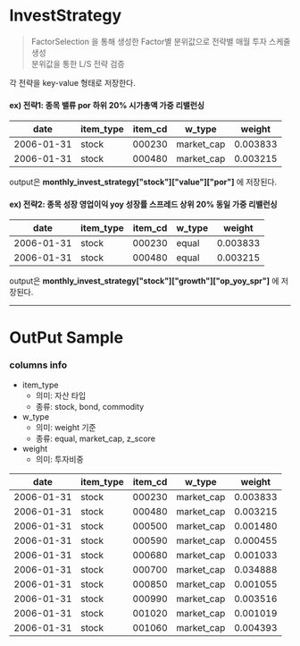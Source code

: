 # InvestStrategy
> FactorSelection 을 통해 생성한 Factor별 분위값으로 전략별 매월 투자 스케줄 생성  
> 분위값을 통한 L/S 전략 검증

각 전략을 key-value 형태로 저장한다.

#### ex) 전략1: 종목 밸류 por 하위 20% 시가총액 가중 리밸런싱
  |date|	item_type|	item_cd|	w_type|	weight|
  |---|---|---|---|---|
  |2006-01-31|	stock|	000230|	market_cap|	0.003833|
  |2006-01-31|	stock|	000480|	market_cap|	0.003215|
  
  output은 **monthly_invest_strategy["stock"]["value"]["por"]** 에 저장된다.
  
  
#### ex) 전략2: 종목 성장 영업이익 yoy 성장률 스프레드 상위 20% 동일 가중 리밸런싱  
  |date|	item_type|	item_cd|	w_type|	weight|
  |---|---|---|---|---|
  |2006-01-31|	stock|	000230|	equal|	0.003833|
  |2006-01-31|	stock|	000480|	equal|	0.003215|
  
  output은 **monthly_invest_strategy["stock"]["growth"]["op_yoy_spr"]** 에 저장된다.


***
# OutPut Sample

### columns info
 * item_type
   * 의미: 자산 타입 
   * 종류: stock, bond, commodity  
 * w_type
   * 의미: weight 기준
   * 종류: equal, market_cap, z_score  
 * weight
   * 의미: 투자비중
 
|date|	item_type|	item_cd|	w_type|	weight|
|---|---|---|---|---|
|2006-01-31|	stock|	000230|	market_cap|	0.003833|
|2006-01-31|	stock|	000480|	market_cap|	0.003215|
|2006-01-31|	stock|	000500|	market_cap|	0.001480|
|2006-01-31|	stock|	000590|	market_cap|	0.000455|
|2006-01-31|	stock|	000680|	market_cap|	0.001033|
|2006-01-31|	stock|	000700|	market_cap|	0.034888|
|2006-01-31|	stock|	000850|	market_cap|	0.001055|
|2006-01-31|	stock|	000990|	market_cap|	0.003516|
|2006-01-31|	stock|	001020|	market_cap|	0.001019|
|2006-01-31|	stock|	001060|	market_cap|	0.004393|
